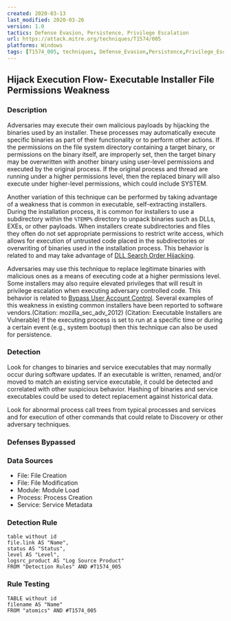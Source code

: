 ```yaml
---
created: 2020-03-13
last_modified: 2020-03-26
version: 1.0
tactics: Defense Evasion, Persistence, Privilege Escalation
url: https://attack.mitre.org/techniques/T1574/005
platforms: Windows
tags: [T1574_005, techniques, Defense_Evasion,Persistence,Privilege_Escalation]
---
```


## Hijack Execution Flow- Executable Installer File Permissions Weakness

### Description

Adversaries may execute their own malicious payloads by hijacking the binaries used by an installer. These processes may automatically execute specific binaries as part of their functionality or to perform other actions. If the permissions on the file system directory containing a target binary, or permissions on the binary itself, are improperly set, then the target binary may be overwritten with another binary using user-level permissions and executed by the original process. If the original process and thread are running under a higher permissions level, then the replaced binary will also execute under higher-level permissions, which could include SYSTEM.

Another variation of this technique can be performed by taking advantage of a weakness that is common in executable, self-extracting installers. During the installation process, it is common for installers to use a subdirectory within the <code>%TEMP%</code> directory to unpack binaries such as DLLs, EXEs, or other payloads. When installers create subdirectories and files they often do not set appropriate permissions to restrict write access, which allows for execution of untrusted code placed in the subdirectories or overwriting of binaries used in the installation process. This behavior is related to and may take advantage of [DLL Search Order Hijacking](https://attack.mitre.org/techniques/T1574/001).

Adversaries may use this technique to replace legitimate binaries with malicious ones as a means of executing code at a higher permissions level. Some installers may also require elevated privileges that will result in privilege escalation when executing adversary controlled code. This behavior is related to [Bypass User Account Control](https://attack.mitre.org/techniques/T1548/002). Several examples of this weakness in existing common installers have been reported to software vendors.(Citation: mozilla_sec_adv_2012)  (Citation: Executable Installers are Vulnerable) If the executing process is set to run at a specific time or during a certain event (e.g., system bootup) then this technique can also be used for persistence.

### Detection

Look for changes to binaries and service executables that may normally occur during software updates. If an executable is written, renamed, and/or moved to match an existing service executable, it could be detected and correlated with other suspicious behavior. Hashing of binaries and service executables could be used to detect replacement against historical data.

Look for abnormal process call trees from typical processes and services and for execution of other commands that could relate to Discovery or other adversary techniques.

### Defenses Bypassed



### Data Sources

  - File: File Creation
  -  File: File Modification
  -  Module: Module Load
  -  Process: Process Creation
  -  Service: Service Metadata
### Detection Rule

```dataview
table without id
file.link AS "Name",
status AS "Status",
level AS "Level",
logsrc_product AS "Log Source Product"
FROM "Detection Rules" AND #T1574_005
```

### Rule Testing

```dataview
TABLE without id
filename AS "Name"
FROM "atomics" AND #T1574_005
```
